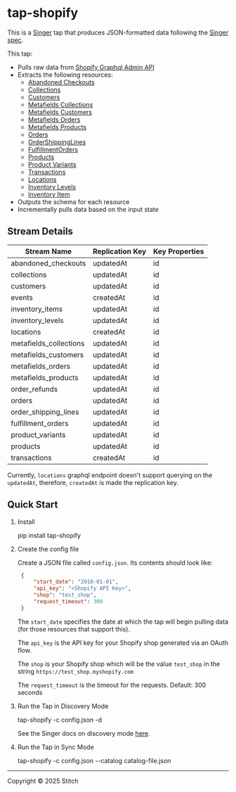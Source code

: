 # tap-shopify

This is a [Singer](https://singer.io) tap that produces JSON-formatted data
following the [Singer
spec](https://github.com/singer-io/getting-started/blob/master/docs/SPEC.md#singer-specification).

This tap:

- Pulls raw data from [Shopify Graphql Admin API](https://shopify.dev/docs/api/admin-graphql/latest)
- Extracts the following resources:
  - [Abandoned Checkouts](https://shopify.dev/docs/api/admin-graphql/latest/queries/abandonedcheckouts)
  - [Collections](https://shopify.dev/docs/api/admin-graphql/latest/queries/collections)
  - [Customers](https://shopify.dev/docs/api/admin-graphql/latest/queries/customers)
  - [Metafields Collections](https://shopify.dev/docs/api/admin-graphql/latest/queries/collections)
  - [Metafields Customers](https://shopify.dev/docs/api/admin-graphql/latest/queries/customers)
  - [Metafields Orders](https://shopify.dev/docs/api/admin-graphql/latest/queries/orders)
  - [Metafields Products](https://shopify.dev/docs/api/admin-graphql/latest/queries/products)
  - [Orders](https://shopify.dev/docs/api/admin-graphql/latest/queries/orders)
  - [OrderShippingLines](https://shopify.dev/docs/api/admin-graphql/latest/objects/ShippingLine)
  - [FulfillmentOrders](https://shopify.dev/docs/api/admin-graphql/latest/queries/fulfillmentorders)
  - [Products](https://shopify.dev/docs/api/admin-graphql/latest/queries/products)
  - [Product Variants](https://shopify.dev/docs/api/admin-graphql/latest/queries/productVariants)
  - [Transactions](https://shopify.dev/docs/api/admin-graphql/latest/queries/orders)
  - [Locations](https://shopify.dev/docs/api/admin-graphql/latest/queries/locations)
  - [Inventory Levels](https://shopify.dev/docs/api/admin-graphql/latest/queries/inventorylevel)
  - [Inventory Item](https://shopify.dev/docs/api/admin-graphql/latest/queries/inventoryitems)
- Outputs the schema for each resource
- Incrementally pulls data based on the input state

## Stream Details

| Stream Name            | Replication Key | Key Properties |
|------------------------|----------------|---------------|
| abandoned_checkouts    | updatedAt      | id            |
| collections            | updatedAt      | id            |
| customers              | updatedAt      | id            |
| events                 | createdAt      | id            |
| inventory_items        | updatedAt      | id            |
| inventory_levels       | updatedAt      | id            |
| locations              | createdAt      | id            |
| metafields_collections  | updatedAt      | id            |
| metafields_customers   | updatedAt      | id            |
| metafields_orders      | updatedAt      | id            |
| metafields_products    | updatedAt      | id            |
| order_refunds         | updatedAt      | id            |
| orders                 | updatedAt      | id            |
| order_shipping_lines   | updatedAt      | id            |
| fulfillment_orders     | updatedAt      | id            |
| product_variants      | updatedAt      | id            |
| products               | updatedAt      | id            |
| transactions           | createdAt      | id            |

Currently, `locations` graphql endpoint doesn't support querying on the `updatedAt`, therefore, `createdAt` is made the replication key.

## Quick Start

1. Install

    pip install tap-shopify

2. Create the config file

   Create a JSON file called `config.json`. Its contents should look like:

   ```json
    {
        "start_date": "2010-01-01",
        "api_key": "<Shopify API Key>",
        "shop": "test_shop",
        "request_timeout": 300
    }
    ```

   The `start_date` specifies the date at which the tap will begin pulling data
   (for those resources that support this).

   The `api_key` is the API key for your Shopify shop generated via an OAuth flow.

   The `shop` is your Shopify shop which will be the value `test_shop` in the string `https://test_shop.myshopify.com`

    The `request_timeout` is the timeout for the requests. Default: 300 seconds

4. Run the Tap in Discovery Mode

    tap-shopify -c config.json -d

   See the Singer docs on discovery mode
   [here](https://github.com/singer-io/getting-started/blob/master/docs/DISCOVERY_MODE.md#discovery-mode).

5. Run the Tap in Sync Mode

    tap-shopify -c config.json --catalog catalog-file.json

---

Copyright &copy; 2025 Stitch
